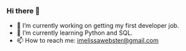 ### Hi there 👋

- 🔭 I’m currently working on getting my first developer job.
- 🌱 I’m currently learning Python and SQL.
- 📫 How to reach me: imelissawebster@gmail.com

